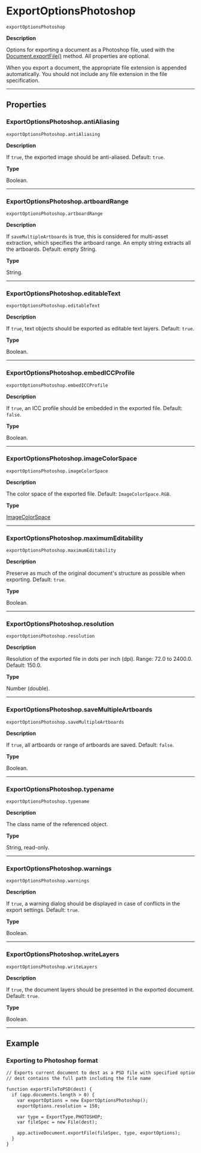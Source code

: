 # ExportOptionsPhotoshop

`exportOptionsPhotoshop`

**Description**

Options for exporting a document as a Photoshop file, used with the [Document.exportFile()](Document.md#jsobjref-document-exportfile) method. All properties are optional.

When you export a document, the appropriate file extension is appended automatically. You should not include any file extension in the file specification.

---

## Properties

### ExportOptionsPhotoshop.antiAliasing

`exportOptionsPhotoshop.antiAliasing`

**Description**

If `true`, the exported image should be anti-aliased. Default: `true`.

**Type**

Boolean.

---

### ExportOptionsPhotoshop.artboardRange

`exportOptionsPhotoshop.artboardRange`

**Description**

If `saveMultipleArtboards` is true, this is considered for multi-asset extraction, which specifies the artboard range. An empty string extracts all the artboards. Default: empty String.

**Type**

String.

---

### ExportOptionsPhotoshop.editableText

`exportOptionsPhotoshop.editableText`

**Description**

If `true`, text objects should be exported as editable text layers. Default: `true`.

**Type**

Boolean.

---

### ExportOptionsPhotoshop.embedICCProfile

`exportOptionsPhotoshop.embedICCProfile`

**Description**

If `true`, an ICC profile should be embedded in the exported file. Default: `false`.

**Type**

Boolean.

---

### ExportOptionsPhotoshop.imageColorSpace

`exportOptionsPhotoshop.imageColorSpace`

**Description**

The color space of the exported file. Default: `ImageColorSpace.RGB`.

**Type**

[ImageColorSpace](scripting-constants.md#jsobjref-scripting-constants-imagecolorspace)

---

### ExportOptionsPhotoshop.maximumEditability

`exportOptionsPhotoshop.maximumEditability`

**Description**

Preserve as much of the original document's structure as possible when exporting. Default: `true`.

**Type**

Boolean.

---

### ExportOptionsPhotoshop.resolution

`exportOptionsPhotoshop.resolution`

**Description**

Resolution of the exported file in dots per inch (dpi). Range: 72.0 to 2400.0. Default: 150.0.

**Type**

Number (double).

---

### ExportOptionsPhotoshop.saveMultipleArtboards

`exportOptionsPhotoshop.saveMultipleArtboards`

**Description**

If `true`, all artboards or range of artboards are saved. Default: `false`.

**Type**

Boolean.

---

### ExportOptionsPhotoshop.typename

`exportOptionsPhotoshop.typename`

**Description**

The class name of the referenced object.

**Type**

String, read-only.

---

### ExportOptionsPhotoshop.warnings

`exportOptionsPhotoshop.warnings`

**Description**

If `true`, a warning dialog should be displayed in case of conflicts in the export settings. Default: `true`.

**Type**

Boolean.

---

### ExportOptionsPhotoshop.writeLayers

`exportOptionsPhotoshop.writeLayers`

**Description**

If `true`, the document layers should be presented in the exported document. Default: `true`.

**Type**

Boolean.

---

## Example

### Exporting to Photoshop format

```default
// Exports current document to dest as a PSD file with specified options,
// dest contains the full path including the file name

function exportFileToPSD(dest) {
  if (app.documents.length > 0) {
    var exportOptions = new ExportOptionsPhotoshop();
    exportOptions.resolution = 150;

    var type = ExportType.PHOTOSHOP;
    var fileSpec = new File(dest);

    app.activeDocument.exportFile(fileSpec, type, exportOptions);
  }
}
```
